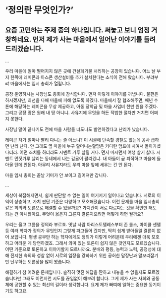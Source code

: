 
# ‘정의란 무엇인가?’

## 요즘 고민하는 주제 중의 하나입니다. 써놓고 보니 엄청 거창하네요. 먼저 제가 사는 마을에서 일어난 이야기를 들려 드리겠습니다.

…

우리 마을에 얼마 떨어지지 않은 곳에 건설폐기물 처리하는 공장이 있습니다. 어느 날 부지 한쪽에 레미콘과 아스콘 생산설비를 추가 설치한다는 소식이 전해 왔습니다. 부랴부랴 마을에서는 임시 총회가 열립니다.

공장 운영하시는 사장님도 총회에 참석합니다. 먼저 이렇게 이야기를 꺼냅니다. 불편은 하시겠지만, 최선을 다해 마을에 피해 없도록 하겠다. 마을에서 잘 협조해주면, 매년 수 톤에 해당하는 레미콘을 무상 제공하고, 아동 장학금 및 마을 사업비 천만 원을 주겠다. 그리고 공장 땅은 원래 내 땅 아니냐. 사유지에 무엇을 하든 적법한 절차만 거치면 어쩌지 못한다.

사장님 말이 끝나기도 전에 마을 사람들 너도나도 발언하겠다고 난리가 났습니다.

레미콘 차가 얼마나 빨리 다니는 줄 아느냐? 이 시골에 단속할 경찰도 없는데 공사 급하면 난리 난다. 안 그래도 옆 마을에 누구 할머니는할망은 커다란 덤프에 치여서 돌아가셨다더라. 어떤 조치를 하더라도 시멘트 가루 날릴 거다. 먼지 마시면서 여생 살기 싫다. 시멘트 먼짓가루 날리는 동네에서 나는 감귤이 팔리겠냐. 내 아들이 곧 퇴직하고 마을에 돌아올 텐데 안된다. 아무리 사유지라도 우리 마을 앞에 세우는 건 안 된다.

마을 임시 총회는 끝날 기미가 안 보이고 길어져만 갑니다.

…

세상이 복잡해지면서, 쉽게 판단할 수 없는 일이 여기저기 일어나고 있습니다. 서로의 이익이 상충하고, 가치 판단 기준은 다양하고 모호해졌습니다. 이런 문제를 마을 임시총회 같은 회의와 토론으로 해결할 수 있을까요? 가치관이 서로 다르다는 것을 확인만 해도 되는 건 아니잖아요. 무엇이 옳은지 그른지 결론지으려면 어떻게 하면 될까요?

우리는 옳고 그름을 정의라 부르죠. 옛날 사람 아리스토텔레스부터 존 롤스, 마이클 샌델 등 여러 학자가 정의가 무엇인지 그렇게 파고들어 갔지만, 딱히 쉽게 받아들일 결론이 없어 보입니다. 평생 공부만 하는 학자에게도 정의가 이렇게 어려운데 우리에겐 더욱 모호하고 어려운 게 당연하겠죠. 그래서 의미 있는 토론이 쉽지 않은 것인지도 모르겠습니다. 어떤 기준으로 토론하고 이야기할지 모르니까요. 분배와 평등, 능력과 노력, 공정성에 대해 진지한 숙의와 성찰 없이 서로의 입장을 강화하기 위한 공허한 말장난과 말꼬리잡기만 난무하는 토론장을 많이 봤습니다.

해결하기 참 어려운 문제입니다. 솔직히 멋진 해답을 짠하고 내놓을 수 없을지도 모르겠습니다만 그래도 이런저런 시도를 끊임없이 해보려 합니다. 그게 제가 사는 사회와 공동체에 공헌할 수 있는 최선의 길이라 생각합니다. 요게 제가 빠띠에 일하는 중요한 동기이기도 하고요.
